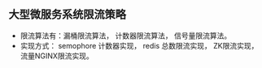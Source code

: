 ## 大型微服务系统限流策略
- 限流算法有：漏桶限流算法， 计数器限流算法， 信号量限流算法。
- 实现方式： semophore 计数器实现， redis 总数限流实现， ZK限流实现， 流量NGINX限流实现。